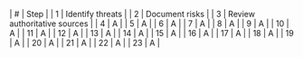 | # | Step |
| 1 | Identify threats |
| 2 | Document risks |
| 3 | Review authoritative sources |
| 4 | A |
| 5 | A |
| 6 | A |
| 7 | A |
| 8 | A |
| 9 | A |
| 10 | A |
| 11 | A |
| 12 | A |
| 13 | A |
| 14 | A |
| 15 | A |
| 16 | A |
| 17 | A |
| 18 | A |
| 19 | A |
| 20 | A |
| 21 | A |
| 22 | A |
| 23 | A |
